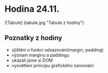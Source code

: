 # Hodina 24.11.

![Tabule] (tabule.jpg "Tabule z hodiny")

## Poznatky z hodiny

- zjištění o funkci odsazování(margin, padding)
- význam marginu a paddingu
- ukázali jsme si DOM
- vysvětlení principu grafického zarovnání
